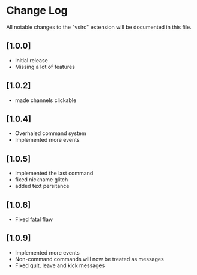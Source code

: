 # Change Log

All notable changes to the "vsirc" extension will be documented in this file.

## [1.0.0]

- Initial release
- Missing a lot of features

## [1.0.2]

- made channels clickable

## [1.0.4]

- Overhaled command system
- Implemented more events

## [1.0.5]

- Implemented the last command
- fixed nickname glitch
- added text persitance

## [1.0.6]

- Fixed fatal flaw

## [1.0.9]

- Implemented more events
- Non-command commands will now be treated as messages
- Fixed quit, leave and kick messages